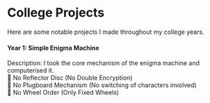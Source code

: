 # College Projects
Here are some notable projects I made throughout my college years.</br>
#### Year 1: Simple Enigma Machine</br>
Description: I took the core mechanism of the enigma machine and computerised it.</br>
:no_entry_sign: No Reflector Disc (No Double Encryption)</br>
:no_entry_sign: No Plugboard Mechanism (No switching of characters involved)</br>
:no_entry_sign: No Wheel Order (Only Fixed Wheels)</br>
